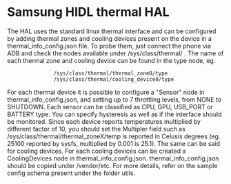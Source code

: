 # Samsung HIDL thermal HAL

The HAL uses the standard linux thermal interface and can be configured by adding thermal zones and 
cooling devices present on the device in a thermal_info_config.json file.
To probe them, just connect the phone via ADB and check the nodes available under /sys/class/thermal/ .
The name of each thermal zone and cooling device can be found in the type node, eg. 

                   /sys/class/thermal/thermal_zone0/type
                   /sys/class/thermal/cooling_device0/type
                   
For each thermal device it is possible to configure a "Sensor" node in thermal_info_config.json, and setting 
up to 7 throttling levels, from NONE to SHUTDOWN. Each sensor can be classified as CPU, GPU, USB_PORT or BATTERY type.
You can specify hysteresis as well as if the interface should be monitored.
Since each device reports temperatures multiplied by different factor of 10, you should set the Multipler field such as 
/sys/class/thermal/thermal_zoneX/temp is reported in Celusis degrees (eg. 25100 reported by sysfs, multiplied by 0.001 
is 25.1).
The same can be said for cooling devices. For each cooling devices can be created a CoolingDevices node in thermal_info_config.json.
thermal_info_config.json should be copied under /vendor/etc.
For more details, refer on the sample config schema present under the folder utils.
